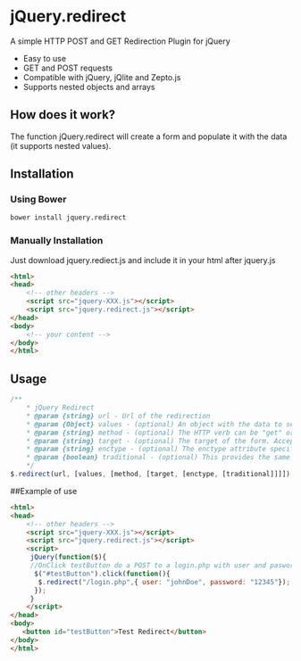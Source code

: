 # jQuery.redirect
A simple HTTP POST and GET Redirection Plugin for jQuery

* Easy to use
* GET and POST requests
* Compatible with jQuery, jQlite and Zepto.js
* Supports nested objects and arrays

## How does it work?
The function jQuery.redirect will create a form and populate it with the data (it supports nested values).

## Installation

### Using Bower

 ```bash
bower install jquery.redirect
 ```

### Manually Installation
Just download jquery.rediect.js and include it in your html after jquery.js

 ```html
 <html>
 <head>
     <!-- other headers -->
     <script src="jquery-XXX.js"></script>
     <script src="jquery.redirect.js"></script>
 </head>
 <body>
     <!-- your content -->
 </body>
 </html>
 ```
 
## Usage
 ```javascript
/**
     * jQuery Redirect
     * @param {string} url - Url of the redirection
     * @param {Object} values - (optional) An object with the data to send. If not present will look for values as QueryString in the target url.
     * @param {string} method - (optional) The HTTP verb can be "get" or "post" (defaults to "post")
     * @param {string} target - (optional) The target of the form. Accepted values are "_blank", "_self", "_parent", "_top" or "<framename>". "_blank" will open the url in a new window. (defaults to "_self"). Cfr: https://www.w3schools.com/tags/att_form_target.asp
	 * @param {string} enctype - (optional) The enctype attribute specifies how the form-data should be encoded when submitting it to the server. Accepted values are "application/x-www-form-urlencoded", "multipart/form-data" or "text/plain". (defaults to "application/x-www-form-urlencoded"). Cfr: https://www.w3schools.com/tags/att_form_enctype.asp
     * @param {boolean} traditional - (optional) This provides the same function as jquery's ajax function. The brackets are omitted on the field name if its an array.  This allows arrays to work with MVC.net among others.
     */
$.redirect(url, [values, [method, [target, [enctype, [traditional]]]])
 ```


##Example of use

 ```html
 <html>
 <head>
     <!-- other headers -->
     <script src="jquery-XXX.js"></script>
     <script src="jquery.redirect.js"></script>
     <script>
      jQuery(function($){
      //OnClick testButton do a POST to a login.php with user and pasword
       $("#testButton").click(function(){
        $.redirect("/login.php",{ user: "johnDoe", password: "12345"}); 
       });
      }
     </script>
 </head>
 <body>
    <button id="testButton">Test Redirect</button>
 </body>
 </html>
 ```
